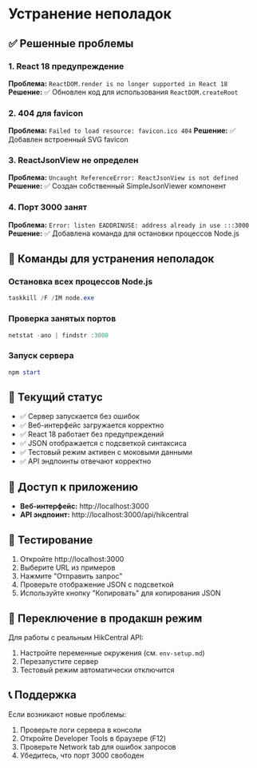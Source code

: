 # Устранение неполадок

## ✅ Решенные проблемы

### 1. React 18 предупреждение
**Проблема:** `ReactDOM.render is no longer supported in React 18`
**Решение:** ✅ Обновлен код для использования `ReactDOM.createRoot`

### 2. 404 для favicon
**Проблема:** `Failed to load resource: favicon.ico 404`
**Решение:** ✅ Добавлен встроенный SVG favicon

### 3. ReactJsonView не определен
**Проблема:** `Uncaught ReferenceError: ReactJsonView is not defined`
**Решение:** ✅ Создан собственный SimpleJsonViewer компонент

### 4. Порт 3000 занят
**Проблема:** `Error: listen EADDRINUSE: address already in use :::3000`
**Решение:** ✅ Добавлена команда для остановки процессов Node.js

## 🔧 Команды для устранения неполадок

### Остановка всех процессов Node.js
```powershell
taskkill /F /IM node.exe
```

### Проверка занятых портов
```powershell
netstat -ano | findstr :3000
```

### Запуск сервера
```powershell
npm start
```

## 🚀 Текущий статус

- ✅ Сервер запускается без ошибок
- ✅ Веб-интерфейс загружается корректно
- ✅ React 18 работает без предупреждений
- ✅ JSON отображается с подсветкой синтаксиса
- ✅ Тестовый режим активен с моковыми данными
- ✅ API эндпоинты отвечают корректно

## 📱 Доступ к приложению

- **Веб-интерфейс:** http://localhost:3000
- **API эндпоинт:** http://localhost:3000/api/hikcentral

## 🧪 Тестирование

1. Откройте http://localhost:3000
2. Выберите URL из примеров
3. Нажмите "Отправить запрос"
4. Проверьте отображение JSON с подсветкой
5. Используйте кнопку "Копировать" для копирования JSON

## 🔄 Переключение в продакшн режим

Для работы с реальным HikCentral API:

1. Настройте переменные окружения (см. `env-setup.md`)
2. Перезапустите сервер
3. Тестовый режим автоматически отключится

## 📞 Поддержка

Если возникают новые проблемы:

1. Проверьте логи сервера в консоли
2. Откройте Developer Tools в браузере (F12)
3. Проверьте Network tab для ошибок запросов
4. Убедитесь, что порт 3000 свободен
